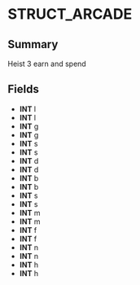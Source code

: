 # STRUCT_ARCADE

## Summary
Heist 3 earn and spend

## Fields
* **INT** l
* **INT** l
* **INT** g
* **INT** g
* **INT** s
* **INT** s
* **INT** d
* **INT** d
* **INT** b
* **INT** b
* **INT** s
* **INT** s
* **INT** m
* **INT** m
* **INT** f
* **INT** f
* **INT** n
* **INT** n
* **INT** h
* **INT** h